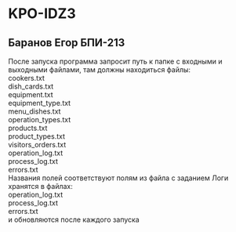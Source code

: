 # KPO-IDZ3
## Баранов Егор БПИ-213
После запуска программа запросит путь к папке с входными и выходными файлами, там должны находиться файлы:  
cookers.txt   
dish_cards.txt   
equipment.txt   
equipment_type.txt   
menu_dishes.txt   
operation_types.txt   
products.txt   
product_types.txt   
visitors_orders.txt   
operation_log.txt   
process_log.txt   
errors.txt  
Названия полей соответствуют полям из файла с заданием
Логи хранятся в файлах:  
operation_log.txt   
process_log.txt   
errors.txt  
и обновляются после каждого запуска
